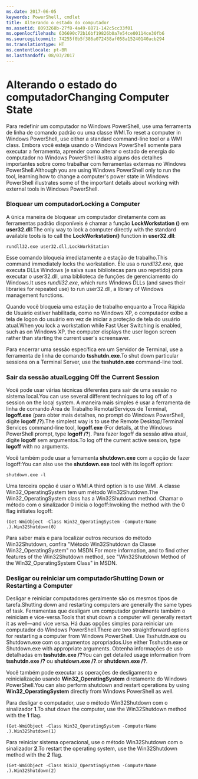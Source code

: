 ```yaml
---
ms.date: 2017-06-05
keywords: PowerShell, cmdlet
title: Alterando o estado do computador
ms.assetid: 8093268b-27f8-4a49-8871-142c5cc33f01
ms.openlocfilehash: 636690c72b16bf19826b0a7e54ce00114ce30fb6
ms.sourcegitcommit: 74255f0b5f386a072458af058a15240140acb294
ms.translationtype: HT
ms.contentlocale: pt-BR
ms.lasthandoff: 08/03/2017
---
```

# <a name="changing-computer-state"></a><span data-ttu-id="5d4aa-103">Alterando o estado do computador</span><span class="sxs-lookup"><span data-stu-id="5d4aa-103">Changing Computer State</span></span>
<span data-ttu-id="5d4aa-104">Para redefinir um computador no Windows PowerShell, use uma ferramenta de linha de comando padrão ou uma classe WMI.</span><span class="sxs-lookup"><span data-stu-id="5d4aa-104">To reset a computer in Windows PowerShell, use either a standard command-line tool or a WMI class.</span></span> <span data-ttu-id="5d4aa-105">Embora você esteja usando o Windows PowerShell somente para executar a ferramenta, aprender como alterar o estado de energia do computador no Windows PowerShell ilustra alguns dos detalhes importantes sobre como trabalhar com ferramentas externas no Windows PowerShell.</span><span class="sxs-lookup"><span data-stu-id="5d4aa-105">Although you are using Windows PowerShell only to run the tool, learning how to change a computer's power state in Windows PowerShell illustrates some of the important details about working with external tools in Windows PowerShell.</span></span>

### <a name="locking-a-computer"></a><span data-ttu-id="5d4aa-106">Bloquear um computador</span><span class="sxs-lookup"><span data-stu-id="5d4aa-106">Locking a Computer</span></span>
<span data-ttu-id="5d4aa-107">A única maneira de bloquear um computador diretamente com as ferramentas padrão disponíveis é chamar a função **LockWorkstation ()** em **user32.dll**:</span><span class="sxs-lookup"><span data-stu-id="5d4aa-107">The only way to lock a computer directly with the standard available tools is to call the **LockWorkstation()** function in **user32.dll**:</span></span>

```
rundll32.exe user32.dll,LockWorkStation
```

<span data-ttu-id="5d4aa-108">Esse comando bloqueia imediatamente a estação de trabalho.</span><span class="sxs-lookup"><span data-stu-id="5d4aa-108">This command immediately locks the workstation.</span></span> <span data-ttu-id="5d4aa-109">Ele usa o *rundll32.exe*, que executa DLLs Windows (e salva suas bibliotecas para uso repetido) para executar o user32.dll, uma biblioteca de funções de gerenciamento do Windows.</span><span class="sxs-lookup"><span data-stu-id="5d4aa-109">It uses *rundll32.exe*, which runs Windows DLLs (and saves their libraries for repeated use) to run user32.dll, a library of Windows management functions.</span></span>

<span data-ttu-id="5d4aa-110">Quando você bloqueia uma estação de trabalho enquanto a Troca Rápida de Usuário estiver habilitada, como no Windows XP, o computador exibe a tela de logon do usuário em vez de iniciar a proteção de tela do usuário atual.</span><span class="sxs-lookup"><span data-stu-id="5d4aa-110">When you lock a workstation while Fast User Switching is enabled, such as on Windows XP, the computer displays the user logon screen rather than starting the current user's screensaver.</span></span>

<span data-ttu-id="5d4aa-111">Para encerrar uma sessão específica em um Servidor de Terminal, use a ferramenta de linha de comando **tsshutdn.exe**.</span><span class="sxs-lookup"><span data-stu-id="5d4aa-111">To shut down particular sessions on a Terminal Server, use the **tsshutdn.exe** command-line tool.</span></span>

### <a name="logging-off-the-current-session"></a><span data-ttu-id="5d4aa-112">Sair da sessão atual</span><span class="sxs-lookup"><span data-stu-id="5d4aa-112">Logging Off the Current Session</span></span>
<span data-ttu-id="5d4aa-113">Você pode usar várias técnicas diferentes para sair de uma sessão no sistema local.</span><span class="sxs-lookup"><span data-stu-id="5d4aa-113">You can use several different techniques to log off of a session on the local system.</span></span> <span data-ttu-id="5d4aa-114">A maneira mais simples é usar a ferramenta de linha de comando Área de Trabalho Remota/Serviços de Terminal, **logoff.exe** (para obter mais detalhes, no prompt do Windows PowerShell, digite **logoff /?**).</span><span class="sxs-lookup"><span data-stu-id="5d4aa-114">The simplest way is to use the Remote Desktop/Terminal Services command-line tool, **logoff.exe** (For details, at the Windows PowerShell prompt, type **logoff /?**).</span></span> <span data-ttu-id="5d4aa-115">Para fazer logoff da sessão ativa atual, digite **logoff** sem argumentos.</span><span class="sxs-lookup"><span data-stu-id="5d4aa-115">To log off the current active session, type **logoff** with no arguments.</span></span>

<span data-ttu-id="5d4aa-116">Você também pode usar a ferramenta **shutdown.exe** com a opção de fazer logoff:</span><span class="sxs-lookup"><span data-stu-id="5d4aa-116">You can also use the **shutdown.exe** tool with its logoff option:</span></span>

```
shutdown.exe -l
```

<span data-ttu-id="5d4aa-117">Uma terceira opção é usar o WMI.</span><span class="sxs-lookup"><span data-stu-id="5d4aa-117">A third option is to use WMI.</span></span> <span data-ttu-id="5d4aa-118">A classe Win32_OperatingSystem tem um método Win32Shutdown.</span><span class="sxs-lookup"><span data-stu-id="5d4aa-118">The Win32_OperatingSystem class has a Win32Shutdown method.</span></span> <span data-ttu-id="5d4aa-119">Chamar o método com o sinalizador 0 inicia o logoff:</span><span class="sxs-lookup"><span data-stu-id="5d4aa-119">Invoking the method with the 0 flag initiates logoff:</span></span>

```
(Get-WmiObject -Class Win32_OperatingSystem -ComputerName .).Win32Shutdown(0)
```

<span data-ttu-id="5d4aa-120">Para saber mais e para localizar outros recursos do método Win32Shutdown, confira "Método Win32Shutdown da Classe Win32_OperatingSystem" no MSDN.</span><span class="sxs-lookup"><span data-stu-id="5d4aa-120">For more information, and to find other features of the Win32Shutdown method, see "Win32Shutdown Method of the Win32_OperatingSystem Class" in MSDN.</span></span>

### <a name="shutting-down-or-restarting-a-computer"></a><span data-ttu-id="5d4aa-121">Desligar ou reiniciar um computador</span><span class="sxs-lookup"><span data-stu-id="5d4aa-121">Shutting Down or Restarting a Computer</span></span>
<span data-ttu-id="5d4aa-122">Desligar e reiniciar computadores geralmente são os mesmos tipos de tarefa.</span><span class="sxs-lookup"><span data-stu-id="5d4aa-122">Shutting down and restarting computers are generally the same types of task.</span></span> <span data-ttu-id="5d4aa-123">Ferramentas que desligam um computador geralmente também o reiniciam e vice-versa.</span><span class="sxs-lookup"><span data-stu-id="5d4aa-123">Tools that shut down a computer will generally restart it as well—and vice versa.</span></span> <span data-ttu-id="5d4aa-124">Há duas opções simples para reiniciar um computador do Windows PowerShell.</span><span class="sxs-lookup"><span data-stu-id="5d4aa-124">There are two straightforward options for restarting a computer from Windows PowerShell.</span></span> <span data-ttu-id="5d4aa-125">Use Tsshutdn.exe ou Shutdown.exe com os argumentos apropriados.</span><span class="sxs-lookup"><span data-stu-id="5d4aa-125">Use either Tsshutdn.exe or Shutdown.exe with appropriate arguments.</span></span> <span data-ttu-id="5d4aa-126">Obtenha informações de uso detalhadas em **tsshutdn.exe /?**</span><span class="sxs-lookup"><span data-stu-id="5d4aa-126">You can get detailed usage information from **tsshutdn.exe /?**</span></span> <span data-ttu-id="5d4aa-127">ou **shutdown.exe /?**.</span><span class="sxs-lookup"><span data-stu-id="5d4aa-127">or **shutdown.exe /?**.</span></span>

<span data-ttu-id="5d4aa-128">Você também pode executar as operações de desligamento e reinicialização usando **Win32_OperatingSystem** diretamente do Windows PowerShell.</span><span class="sxs-lookup"><span data-stu-id="5d4aa-128">You can also perform shutdown and restart operations by using **Win32_OperatingSystem** directly from Windows PowerShell as well.</span></span>

<span data-ttu-id="5d4aa-129">Para desligar o computador, use o método Win32Shutdown com o sinalizador **1**.</span><span class="sxs-lookup"><span data-stu-id="5d4aa-129">To shut down the computer, use the Win32Shutdown method with the **1** flag.</span></span>

```
(Get-WmiObject -Class Win32_OperatingSystem -ComputerName .).Win32Shutdown(1)
```

<span data-ttu-id="5d4aa-130">Para reiniciar sistema operacional, use o método Win32Shutdown com o sinalizador **2**.</span><span class="sxs-lookup"><span data-stu-id="5d4aa-130">To restart the operating system, use the Win32Shutdown method with the **2** flag.</span></span>

```
(Get-WmiObject -Class Win32_OperatingSystem -ComputerName .).Win32Shutdown(2)
```

